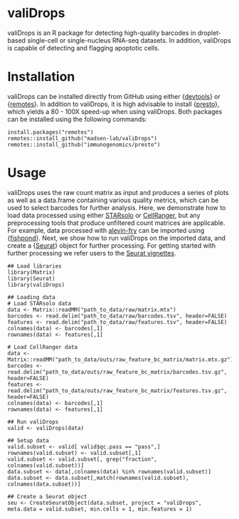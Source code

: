 # valiDrops

valiDrops is an R package for detecting high-quality barcodes in droplet-based single-cell or single-nucleus RNA-seq datasets. In addition, valiDrops is capable of detecting and flagging apoptotic cells.

# Installation

valiDrops can be installed directly from GitHub using either {[devtools](https://cran.r-project.org/web/packages/devtools/index.html)} or {[remotes](https://cran.r-project.org/web/packages/remotes/index.html)}. In addition to valiDrops, it is high advisable to install {[presto](https://github.com/immunogenomics/presto)}, which yields a 80 - 100X speed-up when using valiDrops. Both packages can be installed using the following commands:

```{r}
install.packages("remotes")
remotes::install_github("madsen-lab/valiDrops")
remotes::install_github("immunogenomics/presto")
```

# Usage

valiDrops uses the raw count matrix as input and produces a series of plots as well as a data.frame containing various quality metrics, which can be used to select barcodes for further analysis. Here, we demonstrate how to load data processed using either [STARsolo](https://github.com/alexdobin/STAR) or [CellRanger](https://support.10xgenomics.com/single-cell-gene-expression/software/overview/welcome), but any preprocessing tools that produce unfiltered count matrices are applicable. For example, data processed with [alevin-fry](https://github.com/COMBINE-lab/alevin-fry) can be imported using {[fishpond](https://bioconductor.org/packages/release/bioc/html/fishpond.html)}. Next, we show how to run valiDrops on the imported data, and create a {[Seurat](https://cran.r-project.org/web/packages/Seurat/index.html)} object for further processing. For getting started with further processing we refer users to the [Seurat vignettes](https://satijalab.org/seurat/). 

```{r}
## Load libraries
library(Matrix)
library(Seurat)
library(valiDrops)

## Loading data
# Load STARsolo data
data <- Matrix::readMM("path_to_data/raw/matrix.mtx")
barcodes <- read.delim("path_to_data/raw/barcodes.tsv", header=FALSE)
features <- read.delim("path_to_data/raw/features.tsv", header=FALSE)
colnames(data) <- barcodes[,1]
rownames(data) <- features[,1]

# Load CellRanger data
data <- Matrix::readMM("path_to_data/outs/raw_feature_bc_matrix/matrix.mtx.gz")
barcodes <- read.delim("path_to_data/outs/raw_feature_bc_matrix/barcodes.tsv.gz", header=FALSE)
features <- read.delim("path_to_data/outs/raw_feature_bc_matrix/features.tsv.gz", header=FALSE)
colnames(data) <- barcodes[,1]
rownames(data) <- features[,1]

## Run valiDrops
valid <- valiDrops(data)

## Setup data
valid.subset <- valid[ valid$qc.pass == "pass",]
rownames(valid.subset) <- valid.subset[,1]
valid.subset <- valid.subset[, grep("fraction", colnames(valid.subset))]
data.subset <- data[,colnames(data) %in% rownames(valid.subset)]
data.subset <- data.subset[,match(rownames(valid.subset), colnames(data.subset))]

## Create a Seurat object
seu <- CreateSeuratObject(data.subset, project = "valiDrops", meta.data = valid.subset, min.cells = 1, min.features = 1)
```
